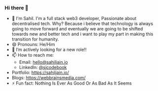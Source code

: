 ### Hi there 👋

- 🔭 I'm Sahil. I'm a full stack web3 developer, Passionate about decentralised tech. Why? Because i believe that technology is always going to move forward and eventually we are going to be shifted towards new and better tech and i want to play my part in making this transition for humanity.
- 😄 Pronouns: He/Him
- 🌱 I’m actively looking for a new role!! 
- 📫 How to reach me: 
    - Email: hello@sahiljain.io
    - LinkedIn: [@sjcodebook](https://www.linkedin.com/in/sjcodebook/)
- Portfolio: https://sahiljain.io/
- Blogs: https://webbrainsmedia.com/
- ⚡ Fun fact: Nothing Is Ever As Good Or As Bad As It Seems
<!--
- 👯 I’m looking to collaborate on 
- 🤔 I’m looking for help with ...
- 💬 Ask me about ...
--->
<!-- 
- 😄 Pronouns: ...
- ⚡ Fun fact: ...
--->

